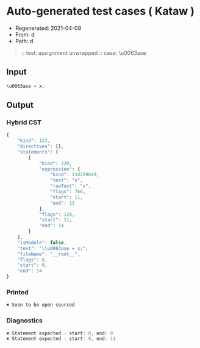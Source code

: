 # Auto-generated test cases ( Kataw )
- Regenerated: 2021-04-09
- From: d
- Path: d
> :: test: assignment unwrapped
> :: case: \u0063ase
## Input

`````js
\u0063ase = x;
`````

## Output

### Hybrid CST

```javascript
{
    "kind": 122,
    "directives": [],
    "statements": [
        {
            "kind": 120,
            "expression": {
                "kind": 134299649,
                "text": "x",
                "rawText": "x",
                "flags": 768,
                "start": 11,
                "end": 13
            },
            "flags": 128,
            "start": 11,
            "end": 14
        }
    ],
    "isModule": false,
    "text": "\\u0063ase = x;",
    "fileName": "__root__",
    "flags": 0,
    "start": 0,
    "end": 14
}
```

### Printed

```javascript
✖ Soon to be open sourced
```

### Diagnostics

```javascript
✖ Statement expected - start: 0, end: 9
✖ Statement expected - start: 9, end: 11

```

